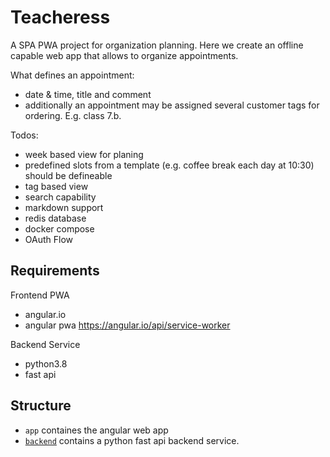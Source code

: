 # Teacheress

A SPA PWA project for organization planning.
Here we create an offline capable web app that allows to organize appointments.

What defines an appointment:
- date & time, title and comment
- additionally an appointment may be assigned several customer tags for ordering. E.g. class 7.b.

Todos:
- week based view for planing
- predefined slots from a template (e.g. coffee break each day at 10:30) should be defineable
- tag based view
- search capability
- markdown support
- redis database
- docker compose
- OAuth Flow

## Requirements

Frontend PWA
- angular.io
- angular pwa
    https://angular.io/api/service-worker

Backend Service
- python3.8
- fast api

## Structure

- `app` containes the angular web app
- [`backend`](backend/) contains a python fast api backend service.
